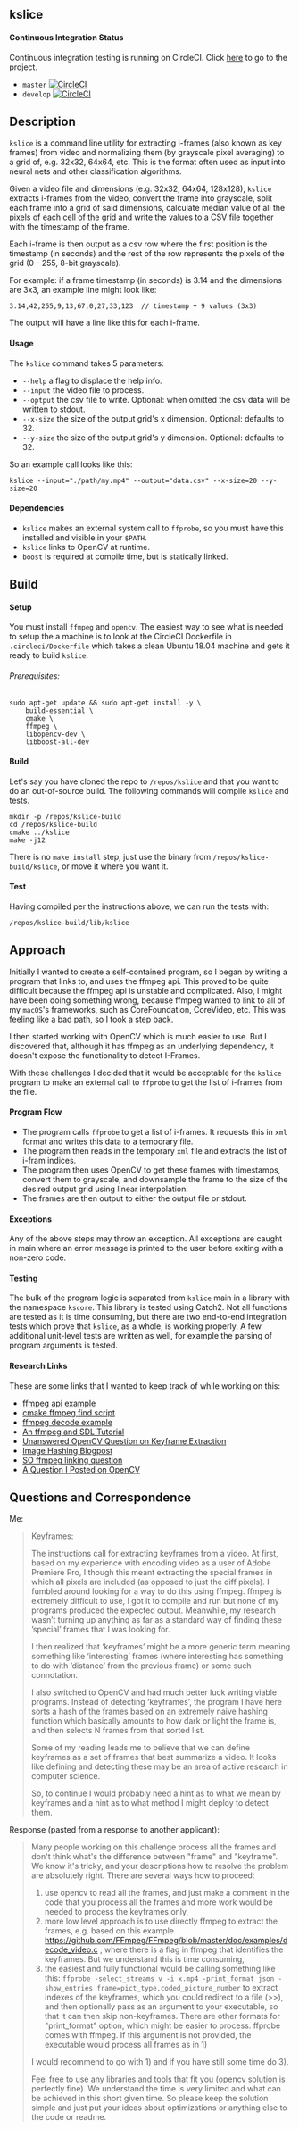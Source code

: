 kslice
------

#### Continuous Integration Status

Continuous integration testing is running on CircleCI. Click [here](https://circleci.com/gh/webern/kslice) to go to the project.

  * `master` [![CircleCI](https://circleci.com/gh/webern/kslice/tree/master.svg?style=svg)](https://circleci.com/gh/webern/kslice/tree/master)
  * `develop` [![CircleCI](https://circleci.com/gh/webern/kslice/tree/develop.svg?style=svg)](https://circleci.com/gh/webern/kslice/tree/develop)

## Description

`kslice` is a command line utility for extracting i-frames (also known as key frames) from video and normalizing them (by grayscale pixel averaging) to a grid of, e.g. 32x32, 64x64, etc. This is the format often used as input into neural nets and other classification algorithms.

Given a video file and dimensions (e.g. 32x32, 64x64, 128x128), `kslice` extracts i-frames from the video, convert the frame into grayscale, split each frame into a grid of said dimensions, calculate median value of all the pixels of each cell of the grid and write the values to a CSV file together with the timestamp of the frame.

Each i-frame is then output as a csv row where the first position is the timestamp (in seconds) and the rest of the row represents the pixels of the grid (0 - 255, 8-bit grayscale).

For example: if a frame timestamp (in seconds) is 3.14 and the dimensions are 3x3, an example line might look like:

`3.14,42,255,9,13,67,0,27,33,123  // timestamp + 9 values (3x3)`

The output will have a line like this for each i-frame.

#### Usage

The `kslice` command takes 5 parameters:

  * `--help` a flag to displace the help info.
  * `--input` the video file to process.
  * `--optput` the csv file to write. Optional: when omitted the csv data will be written to stdout.
  * `--x-size` the size of the output grid's x dimension. Optional: defaults to 32.
  * `--y-size` the size of the output grid's y dimension. Optional: defaults to 32.

So an example call looks like this:

`kslice --input="./path/my.mp4" --output="data.csv" --x-size=20 --y-size=20`

#### Dependencies

  * `kslice` makes an external system call to `ffprobe`, so you must have this installed and visible in your `$PATH`.
  * `kslice` links to OpenCV at runtime.
  * `boost` is required at compile time, but is statically linked.

## Build

#### Setup

You must install `ffmpeg` and `opencv`. The easiest way to see what is needed to setup the a machine is to look at the CircleCI Dockerfile in `.circleci/Dockerfile` which takes a clean Ubuntu 18.04 machine and gets it ready to build `kslice`.

###### Prerequisites:

```
sudo apt-get update && sudo apt-get install -y \
    build-essential \
    cmake \
    ffmpeg \
    libopencv-dev \
    libboost-all-dev
```

#### Build

Let's say you have cloned the repo to `/repos/kslice` and that you want to do an out-of-source build. The following commands will compile `kslice` and tests.

```
mkdir -p /repos/kslice-build
cd /repos/kslice-build
cmake ../kslice
make -j12
```

There is no `make install` step, just use the binary from `/repos/kslice-build/kslice`, or move it where you want it.

#### Test

Having compiled per the instructions above, we can run the tests with:

`/repos/kslice-build/lib/kslice`

## Approach

Initially I wanted to create a self-contained program, so I began by writing a program that links to, and uses the ffmpeg api. This proved to be quite difficult because the ffmpeg api is unstable and complicated. Also, I might have been doing something wrong, because ffmpeg wanted to link to all of my `macOS`'s frameworks, such as CoreFoundation, CoreVideo, etc. This was feeling like a bad path, so I took a step back.

I then started working with OpenCV which is much easier to use. But I discovered that, although it has ffmpeg as an underlying dependency, it doesn't expose the functionality to detect I-Frames.

With these challenges I decided that it would be acceptable for the `kslice` program to make an external call to `ffprobe` to get the list of i-frames from the file.

#### Program Flow

  * The program calls `ffprobe` to get a list of i-frames. It requests this in `xml` format and writes this data to a temporary file.
  * The program then reads in the temporary `xml` file and extracts the list of i-fram indices.
  * The program then uses OpenCV to get these frames with timestamps, convert them to grayscale, and downsample the frame to the size of the desired output grid using linear interpolation.
  * The frames are then output to either the output file or stdout.

#### Exceptions

Any of the above steps may throw an exception. All exceptions are caught in main where an error message is printed to the user before exiting with a non-zero code.

#### Testing

The bulk of the program logic is separated from `kslice` main in a library with the namespace `kscore`. This library is tested using Catch2. Not all functions are tested as it is time consuming, but there are two end-to-end integration tests which prove that `kslice`, as a whole, is working properly. A few additional unit-level tests are written as well, for example the parsing of program arguments is tested.

#### Research Links

These are some links that I wanted to keep track of while working on this:

  * [ffmpeg api example](https://www.ffmpeg.org/doxygen/0.6/api-example_8c-source.html)
  * [cmake ffmpeg find script](https://gist.github.com/royshil/6318407)
  * [ffmpeg decode example](https://unick-soft.ru/article.php?id=14)
  * [An ffmpeg and SDL Tutorial](http://dranger.com/ffmpeg/tutorial01.html)
  * [Unanswered OpenCV Question on Keyframe Extraction](http://answers.opencv.org/question/60390/how-to-get-keyframes-from-videofile/)
  * [Image Hashing Blogpost](https://www.pyimagesearch.com/2017/11/27/image-hashing-opencv-python/)
  * [SO ffmpeg linking question](https://stackoverflow.com/questions/25742626/ffmpeg-link-error)
  * [A Question I Posted on OpenCV](http://answers.opencv.org/question/209548/extracting-keyframes-i-frames-from-a-video)
  
Questions and Correspondence
----------------------------

Me:

> Keyframes:
>
> The instructions call for extracting keyframes from a video. At first, based on my experience with encoding video as a user of Adobe Premiere Pro, I though this meant extracting the special frames in which all pixels are included (as opposed to just the diff pixels). I fumbled around looking for a way to do this using ffmpeg.  ffmpeg is extremely difficult to use, I got it to compile and run but none of my programs produced the expected output.  Meanwhile, my research wasn’t turning up anything as far as a standard way of finding these ’special’ frames that I was looking for.
>
> I then realized that ‘keyframes’ might be a more generic term meaning something like ‘interesting’ frames (where interesting has something to do with ‘distance’ from the previous frame) or some such connotation.
>
> I also switched to OpenCV and had much better luck writing viable programs. Instead of detecting ‘keyframes’, the program I have here sorts a hash of the frames based on an extremely naive hashing function which basically amounts to how dark or light the frame is, and then selects N frames from that sorted list.
>
> Some of my reading leads me to believe that we can define keyframes as a set of frames that best summarize a video. It looks like defining and detecting these may be an area of active research in computer science.
>
> So, to continue I would probably need a hint as to what we mean by keyframes and a hint as to what method I might deploy to detect them.

Response (pasted from a response to another applicant):

> Many people working on this challenge process all the frames and don't think what's the difference between "frame" and "keyframe". We know it's tricky, and your descriptions how to resolve the problem are absolutely right. There are several ways how to proceed:
>   1) use opencv to read all the frames, and just make a comment in the code that you process all the frames and more work would be needed to process the keyframes only,
>   2) more low level approach is to use directly ffmpeg to extract the frames, e.g. based on this example https://github.com/FFmpeg/FFmpeg/blob/master/doc/examples/decode_video.c , where there is a flag in ffmpeg that identifies the keyframes. But we understand this is time consuming,
>   3) the easiest and fully functional would be calling something like this:
> `ffprobe -select_streams v -i x.mp4 -print_format json -show_entries frame=pict_type,coded_picture_number`
to extract indexes of the keyframes, which you could redirect to a file (>>), and then optionally pass as an argument to your executable, so that it can then skip non-keyframes. There are other formats for "print_format" option, which might be easier to process. ffprobe comes with ffmpeg. If this argument is not provided, the executable would process all frames as in 1)
>
> I would recommend to go with 1) and if you have still some time do 3). 
>
> Feel free to use any libraries and tools that fit you (opencv solution is perfectly fine). We understand the time is very limited and what can be achieved in this short given time. So please keep the solution simple and just put your ideas about optimizations or anything else to the code or readme. 